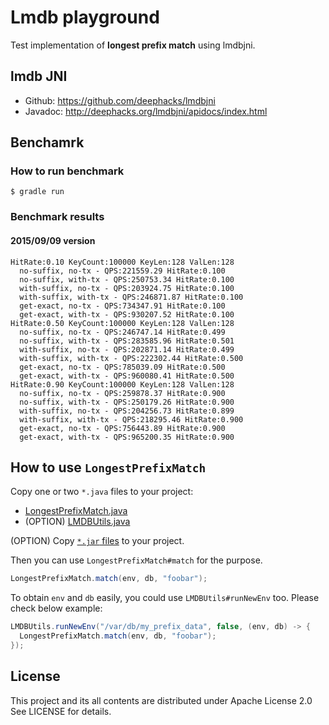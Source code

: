 # Lmdb playground

Test implementation of **longest prefix match** using lmdbjni.

## lmdb JNI

*   Github: https://github.com/deephacks/lmdbjni
*   Javadoc: http://deephacks.org/lmdbjni/apidocs/index.html

## Benchamrk

### How to run benchmark

    $ gradle run

### Benchmark results

#### 2015/09/09 version

```
HitRate:0.10 KeyCount:100000 KeyLen:128 ValLen:128
  no-suffix, no-tx - QPS:221559.29 HitRate:0.100
  no-suffix, with-tx - QPS:250753.34 HitRate:0.100
  with-suffix, no-tx - QPS:203924.75 HitRate:0.100
  with-suffix, with-tx - QPS:246871.87 HitRate:0.100
  get-exact, no-tx - QPS:734347.91 HitRate:0.100
  get-exact, with-tx - QPS:930207.52 HitRate:0.100
HitRate:0.50 KeyCount:100000 KeyLen:128 ValLen:128
  no-suffix, no-tx - QPS:246747.14 HitRate:0.499
  no-suffix, with-tx - QPS:283585.96 HitRate:0.501
  with-suffix, no-tx - QPS:202871.14 HitRate:0.499
  with-suffix, with-tx - QPS:222302.44 HitRate:0.500
  get-exact, no-tx - QPS:785039.09 HitRate:0.500
  get-exact, with-tx - QPS:960080.41 HitRate:0.500
HitRate:0.90 KeyCount:100000 KeyLen:128 ValLen:128
  no-suffix, no-tx - QPS:259878.37 HitRate:0.900
  no-suffix, with-tx - QPS:250179.26 HitRate:0.900
  with-suffix, no-tx - QPS:204256.73 HitRate:0.899
  with-suffix, with-tx - QPS:218295.46 HitRate:0.900
  get-exact, no-tx - QPS:756443.89 HitRate:0.900
  get-exact, with-tx - QPS:965200.35 HitRate:0.900
```


## How to use `LongestPrefixMatch`

Copy one or two `*.java` files to your project:

*   [LongestPrefixMatch.java](https://raw.githubusercontent.com/koron/java-lmdb-playground/master/src/main/java/net/kaoriya/lmdb_playground/LongestPrefixMatch.java)
*   (OPTION) [LMDBUtils.java](https://raw.githubusercontent.com/koron/java-lmdb-playground/master/src/main/java/net/kaoriya/lmdb_playground/LMDBUtils.java)

(OPTION) Copy [`*.jar` files](https://github.com/koron/java-lmdb-playground/tree/master/lib) to your project.

Then you can use `LongestPrefixMatch#match` for the purpose.

```java
LongestPrefixMatch.match(env, db, "foobar");
```

To obtain `env` and `db` easily, you could use `LMDBUtils#runNewEnv` too.
Please check below example:

```java
LMDBUtils.runNewEnv("/var/db/my_prefix_data", false, (env, db) -> {
  LongestPrefixMatch.match(env, db, "foobar");
});
```


## License

This project and its all contents are distributed under Apache License 2.0
See LICENSE for details.
